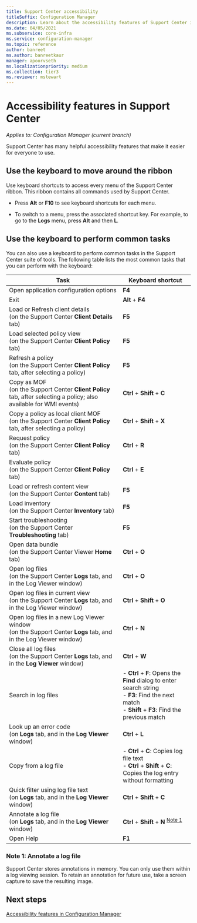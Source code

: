 ```yaml
---
title: Support Center accessibility
titleSuffix: Configuration Manager
description: Learn about the accessibility features of Support Center in Configuration Manager.
ms.date: 04/05/2021
ms.subservice: core-infra
ms.service: configuration-manager
ms.topic: reference
author: banreet
ms.author: banreetkaur
manager: apoorvseth
ms.localizationpriority: medium
ms.collection: tier3
ms.reviewer: mstewart
---
```


# Accessibility features in Support Center

*Applies to: Configuration Manager (current branch)*

Support Center has many helpful accessibility features that make it easier for everyone to use.

## Use the keyboard to move around the ribbon

Use keyboard shortcuts to access every menu of the Support Center ribbon. This ribbon contains all commands used by Support Center.

- Press **Alt** or **F10** to see keyboard shortcuts for each menu.

- To switch to a menu, press the associated shortcut key. For example, to go to the **Logs** menu, press **Alt** and then **L**.

## Use the keyboard to perform common tasks

You can also use a keyboard to perform common tasks in the Support Center suite of tools. The following table lists the most common tasks that you can perform with the keyboard:

| Task | Keyboard shortcut |
|---------|---------|
|Open application configuration options |**F4**|
|Exit |**Alt** + **F4**|
|Load or Refresh client details<br>(on the Support Center **Client Details** tab)|**F5**|
|Load selected policy view<br>(on the Support Center **Client Policy** tab)|**F5**|
|Refresh a policy<br>(on the Support Center **Client Policy** tab, after selecting a policy)|**F5** |
|Copy as MOF<br>(on the Support Center **Client Policy** tab, after selecting a policy; also available for WMI events)|**Ctrl** + **Shift** + **C** |
|Copy a policy as local client MOF<br>(on the Support Center **Client Policy** tab, after selecting a policy)|**Ctrl** + **Shift** + **X** |
|Request policy<br>(on the Support Center **Client Policy** tab)|**Ctrl** + **R** |
|Evaluate policy<br>(on the Support Center **Client Policy** tab)|**Ctrl** + **E** |
|Load or refresh content view<br>(on the Support Center **Content** tab)|**F5** |
|Load inventory<br>(on the Support Center **Inventory** tab)|**F5** |
|Start troubleshooting<br>(on the Support Center **Troubleshooting** tab)|**F5** |
|Open data bundle<br>(on the Support Center Viewer **Home** tab)|**Ctrl** + **O** |
|Open log files<br>(on the Support Center **Logs** tab, and in the Log Viewer window)|**Ctrl** + **O** |
|Open log files in current view<br>(on the Support Center **Logs** tab, and in the Log Viewer window)|**Ctrl** + **Shift** + **O** |
|Open log files in a new Log Viewer window<br>(on the Support Center **Logs** tab, and in the Log Viewer window)|**Ctrl** + **N** |
|Close all log files<br>(on the Support Center **Logs** tab, and in the **Log Viewer** window)|**Ctrl** + **W** |
|Search in log files| - **Ctrl** + **F**: Opens the **Find** dialog to enter search string<br> - **F3**: Find the next match<br> - **Shift** + **F3**: Find the previous match|
|Look up an error code<br>(on **Logs** tab, and in the **Log Viewer** window)|**Ctrl** + **L** |
|Copy from a log file| - **Ctrl** + **C**: Copies log file text<br> - **Ctrl** + **Shift** + **C**: Copies the log entry without formatting|
|Quick filter using log file text<br>(on **Logs** tab, and in the **Log Viewer** window)|**Ctrl** + **Shift** + **C** |
|Annotate a log file<br>(on **Logs** tab, and in the **Log Viewer** window)|**Ctrl** + **Shift** + **N** <sup>[Note 1](#bkmk_note1)</sup>|
|Open Help|**F1**|

### <a name="bkmk_note1"></a> Note 1: Annotate a log file

Support Center stores annotations in memory. You can only use them within a log viewing session. To retain an annotation for future use, take a screen capture to save the resulting image.

## Next steps

[Accessibility features in Configuration Manager](../understand/accessibility-features.md)
